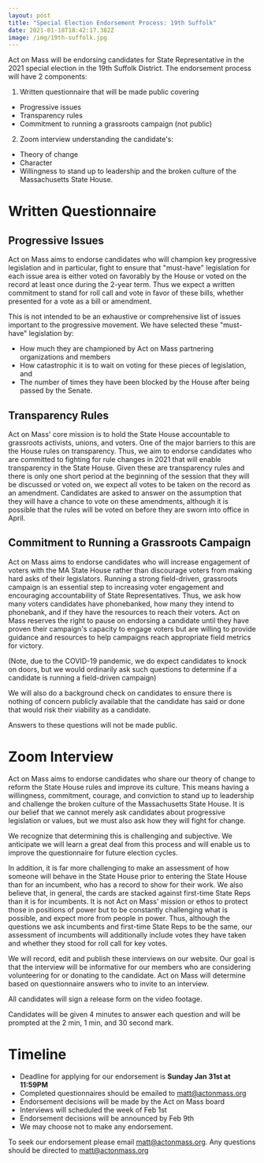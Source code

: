 ```yaml
---
layout: post
title: "Special Election Endorsement Process: 19th Suffolk"
date: 2021-01-18T18:42:17.382Z
image: /img/19th-suffolk.jpg
---
```

Act on Mass will be endorsing candidates for State Representative in the 2021 special election in the 19th Suffolk District. The endorsement process will have 2 components:

1. Written questionnaire that will be made public covering

* Progressive issues 
* Transparency rules
* Commitment to running a grassroots campaign (not public)

2. Zoom interview understanding the candidate's:

* Theory of change
* Character
* Willingness to stand up to leadership and the broken culture of the Massachusetts State House. 

# Written Questionnaire

## Progressive Issues

Act on Mass aims to endorse candidates who will champion key progressive legislation and in particular, fight to ensure that "must-have" legislation for each issue area is either voted on favorably by the House or voted on the record at least once during the 2-year term. Thus we expect a written commitment to stand for roll call and vote in favor of these bills, whether presented for a vote as a bill or amendment.

This is not intended to be an exhaustive or comprehensive list of issues important to the progressive movement. We have selected these "must-have" legislation by:

* How much they are championed by Act on Mass partnering organizations and members
* How catastrophic it is to wait on voting for these pieces of legislation, and
* The number of times they have been blocked by the House after being passed by the Senate.

## Transparency Rules

Act on Mass' core mission is to hold the State House accountable to grassroots activists, unions, and voters. One of the major barriers to this are the House rules on transparency. Thus, we aim to endorse candidates who are committed to fighting for rule changes in 2021 that will enable transparency in the State House. Given these are transparency rules and there is only one short period at the beginning of the session that they will be discussed or voted on, we expect all votes to be taken on the record as an amendment. Candidates are asked to answer on the assumption that they will have a chance to vote on these amendments, although it is possible that the rules will be voted on before they are sworn into office in April.

## Commitment to Running a Grassroots Campaign

Act on Mass aims to endorse candidates who will increase engagement of voters with the MA State House rather than discourage voters from making hard asks of their legislators. Running a strong field-driven, grassroots campaign is an essential step to increasing voter engagement and encouraging accountability of State Representatives. Thus, we ask how many voters candidates have phonebanked, how many they intend to phonebank, and if they have the resources to reach their voters. Act on Mass reserves the right to pause on endorsing a candidate until they have proven their campaign's capacity to engage voters but are willing to provide guidance and resources to help campaigns reach appropriate field metrics for victory.

(Note, due to the COVID-19 pandemic, we do expect candidates to knock on doors, but we would ordinarily ask such questions to determine if a candidate is running a field-driven campaign)

We will also do a background check on candidates to ensure there is nothing of concern publicly available that the candidate has said or done that would risk their viability as a candidate.

Answers to these questions will not be made public. 

# Zoom Interview

Act on Mass aims to endorse candidates who share our theory of change to reform the State House rules and improve its culture. This means having a willingness, commitment, courage, and conviction to stand up to leadership and challenge the broken culture of the Massachusetts State House. It is our belief that we cannot merely ask candidates about progressive legislation or values, but we must also ask how they will fight for change.

We recognize that determining this is challenging and subjective. We anticipate we will learn a great deal from this process and will enable us to improve the questionnaire for future election cycles.

In addition, it is far more challenging to make an assessment of how someone will behave in the State House prior to entering the State House than for an incumbent, who has a record to show for their work. We also believe that, in general, the cards are stacked against first-time State Reps than it is for incumbents. It is not Act on Mass' mission or ethos to protect those in positions of power but to be constantly challenging what is possible, and expect more from people in power. Thus, although the questions we ask incumbents and first-time State Reps to be the same, our assessment of incumbents will additionally include votes they have taken and whether they stood for roll call for key votes.

We will record, edit and publish these interviews on our website. Our goal is that the interview will be informative for our members who are considering volunteering for or donating to the candidate. Act on Mass will determine based on questionnaire answers who to invite to an interview.

All candidates will sign a release form on the video footage.

Candidates will be given 4 minutes to answer each question and will be prompted at the 2 min, 1 min, and 30 second mark.

# Timeline

* Deadline for applying for our endorsement is **Sunday Jan 31st at 11:59PM**
* Completed questionnaires should be emailed to [matt@actonmass.org](mailto:matt@actonmass.org)
* Endorsement decisions will be made by the Act on Mass board
* Interviews will scheduled the week of Feb 1st
* Endorsement decisions will be announced by Feb 9th
* We may choose not to make any endorsement.

To seek our endorsement please email matt@actonmass.org. Any questions should be directed to [matt@actonmass.org](mailto:matt@actonmass.org)
